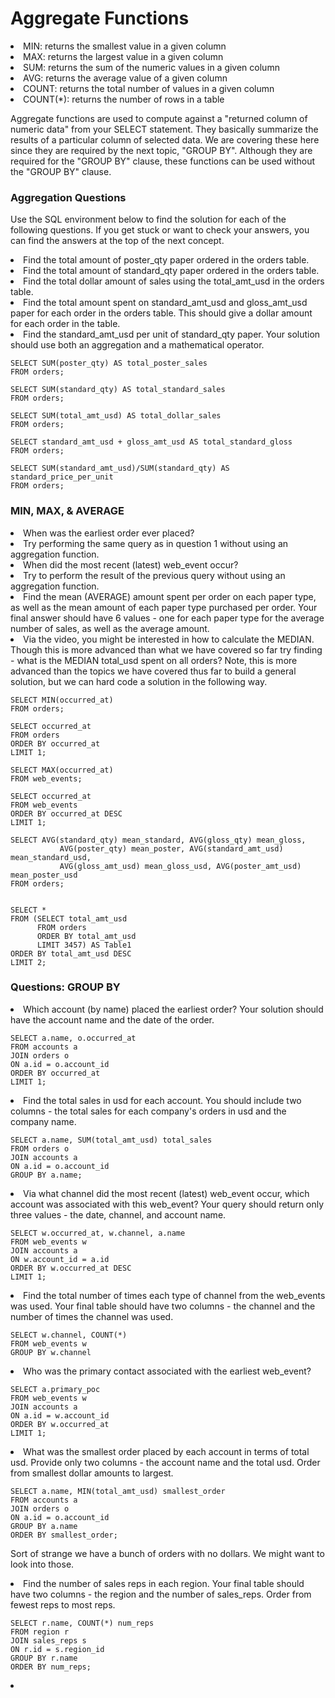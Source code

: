 <h1>Aggregate Functions</h1>

<li>MIN: returns the smallest value in a given column</li>
<li>MAX: returns the largest value in a given column</li>
<li>SUM: returns the sum of the numeric values in a given column</li>
<li>AVG: returns the average value of a given column</li>
<li>COUNT: returns the total number of values in a given column</li>
<li>COUNT(*): returns the number of rows in a table</li>

<p>Aggregate functions are used to compute against a "returned column of numeric data" from your SELECT statement. They basically summarize the results of a particular column of selected data. We are covering these here since they are required by the next topic, "GROUP BY". Although they are required for the "GROUP BY" clause, these functions can be used without the "GROUP BY" clause.
</p>

<h3>Aggregation Questions</h3>

<p>Use the SQL environment below to find the solution for each of the following questions. If you get stuck or want to check your answers, you can find the answers at the top of the next concept.</p>

<li>Find the total amount of poster_qty paper ordered in the orders table.</li>
<li>Find the total amount of standard_qty paper ordered in the orders table.</li>
<li>Find the total dollar amount of sales using the total_amt_usd in the orders table.</li>
<li>Find the total amount spent on standard_amt_usd and gloss_amt_usd paper for each order in the orders table. This should give a dollar amount for each order in the table.</li>
<li>Find the standard_amt_usd per unit of standard_qty paper. Your solution should use both an aggregation and a mathematical operator.</li>

```
SELECT SUM(poster_qty) AS total_poster_sales
FROM orders;

SELECT SUM(standard_qty) AS total_standard_sales
FROM orders;

SELECT SUM(total_amt_usd) AS total_dollar_sales
FROM orders;

SELECT standard_amt_usd + gloss_amt_usd AS total_standard_gloss
FROM orders;

SELECT SUM(standard_amt_usd)/SUM(standard_qty) AS standard_price_per_unit
FROM orders;

```

<h3>MIN, MAX, & AVERAGE</h3>

<li>When was the earliest order ever placed?</li>
<li>Try performing the same query as in question 1 without using an aggregation function.</li>
<li>When did the most recent (latest) web_event occur?</li>
<li>Try to perform the result of the previous query without using an aggregation function.</li>
<li>Find the mean (AVERAGE) amount spent per order on each paper type, as well as the mean amount of each paper type purchased per order. Your final answer should have 6 values - one for each paper type for the average number of sales, as well as the average amount.</li>
<li>Via the video, you might be interested in how to calculate the MEDIAN. Though this is more advanced than what we have covered so far try finding - what is the MEDIAN total_usd spent on all orders? Note, this is more advanced than the topics we have covered thus far to build a general solution, but we can hard code a solution in the following way.</li>



```
SELECT MIN(occurred_at) 
FROM orders;

SELECT occurred_at 
FROM orders 
ORDER BY occurred_at
LIMIT 1;

SELECT MAX(occurred_at)
FROM web_events;

SELECT occurred_at
FROM web_events
ORDER BY occurred_at DESC
LIMIT 1;

SELECT AVG(standard_qty) mean_standard, AVG(gloss_qty) mean_gloss, 
           AVG(poster_qty) mean_poster, AVG(standard_amt_usd) mean_standard_usd, 
           AVG(gloss_amt_usd) mean_gloss_usd, AVG(poster_amt_usd) mean_poster_usd
FROM orders;


SELECT *
FROM (SELECT total_amt_usd
      FROM orders
      ORDER BY total_amt_usd
      LIMIT 3457) AS Table1
ORDER BY total_amt_usd DESC
LIMIT 2;

```

<h3>Questions: GROUP BY</h3>

<li>Which account (by name) placed the earliest order? Your solution should have the account name and the date of the order.
</li>

```
SELECT a.name, o.occurred_at
FROM accounts a
JOIN orders o
ON a.id = o.account_id
ORDER BY occurred_at
LIMIT 1;

```

<li>Find the total sales in usd for each account. You should include two columns - the total sales for each company's orders in usd and the company name.</li>

```
SELECT a.name, SUM(total_amt_usd) total_sales
FROM orders o
JOIN accounts a
ON a.id = o.account_id
GROUP BY a.name;

```

<li>Via what channel did the most recent (latest) web_event occur, which account was associated with this web_event? Your query should return only three values - the date, channel, and account name.</li>

```
SELECT w.occurred_at, w.channel, a.name
FROM web_events w
JOIN accounts a
ON w.account_id = a.id 
ORDER BY w.occurred_at DESC
LIMIT 1;

```

<li>Find the total number of times each type of channel from the web_events was used. Your final table should have two columns - the channel and the number of times the channel was used.</li>

```
SELECT w.channel, COUNT(*)
FROM web_events w
GROUP BY w.channel

```

<li>Who was the primary contact associated with the earliest web_event?</li>

```
SELECT a.primary_poc
FROM web_events w
JOIN accounts a
ON a.id = w.account_id
ORDER BY w.occurred_at
LIMIT 1;

```

<li>What was the smallest order placed by each account in terms of total usd. Provide only two columns - the account name and the total usd. Order from smallest dollar amounts to largest.</li>

```
SELECT a.name, MIN(total_amt_usd) smallest_order
FROM accounts a
JOIN orders o
ON a.id = o.account_id
GROUP BY a.name
ORDER BY smallest_order;

```
<p>Sort of strange we have a bunch of orders with no dollars. We might want to look into those. </p>

<li>Find the number of sales reps in each region. Your final table should have two columns - the region and the number of sales_reps. Order from fewest reps to most reps.</li>

```
SELECT r.name, COUNT(*) num_reps
FROM region r
JOIN sales_reps s
ON r.id = s.region_id
GROUP BY r.name
ORDER BY num_reps;

```

<li></li>

```

```



<h3></h3>

```

```

<h3></h3>

```

```

<h3></h3>

```

```

<h3></h3>

```

```

<h3></h3>

```

```